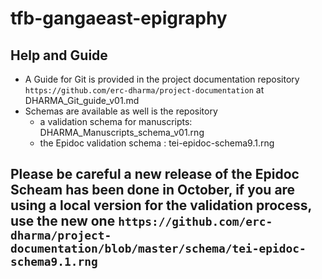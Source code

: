 # tfb-gangaeast-epigraphy

## Help and Guide
* A Guide for Git is provided in the project documentation repository `https://github.com/erc-dharma/project-documentation` at DHARMA_Git_guide_v01.md
* Schemas are available as well is the repository
  - a validation schema for manuscripts: DHARMA_Manuscripts_schema_v01.rng
  - the Epidoc validation schema : tei-epidoc-schema9.1.rng

## Please be careful a new release of the Epidoc Scheam has been done in October, if you are using a local version for the validation process, use the new one  `https://github.com/erc-dharma/project-documentation/blob/master/schema/tei-epidoc-schema9.1.rng`
